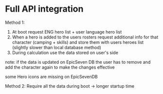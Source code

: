 # Full API integration

Method 1:
1. At boot request ENG hero list + user language hero list
2. When a hero is added to the users rosters request additional info for that character (camping + skills) and store them with users heroes list (slightly slower than local database method)
3. During calculation use the data stored on user's side

note: if the data is updated on EpicSeven DB the user has to remove and add the character again to make the changes effective

some Hero icons are missing on EpicSevenDB

Method 2:
Require all the data during boot -> longer startup time
